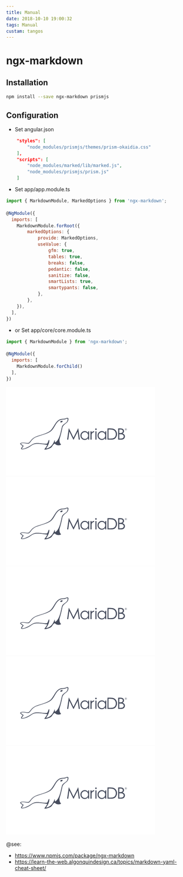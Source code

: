 ```yaml
---
title: Manual
date: 2018-10-10 19:00:32
tags: Manual
custam: tangos
---
```


# ngx-markdown

## Installation

```bash
npm install --save ngx-markdown prismjs
```

## Configuration

- Set angular.json

```json
    "styles": [
        "node_modules/prismjs/themes/prism-okaidia.css"
    ],
    "scripts": [
        "node_modules/marked/lib/marked.js",
        "node_modules/prismjs/prism.js"
    ]
```

- Set app/app.module.ts

```javascript
import { MarkdownModule, MarkedOptions } from 'ngx-markdown';

@NgModule({
  imports: [
    MarkdownModule.forRoot({
        markedOptions: {
            provide: MarkedOptions,
            useValue: {
                gfm: true,
                tables: true,
                breaks: false,
                pedantic: false,
                sanitize: false,
                smartLists: true,
                smartypants: false,
            },
        },
    }),
  ],
})
```

- or Set app/core/core.module.ts

```javascript
import { MarkdownModule } from 'ngx-markdown';

@NgModule({
  imports: [
    MarkdownModule.forChild()
  ],
})
```

![Logo](/assets/m04/maria.png)
![Logo](/assets/m04/maria.png)
![Logo](/assets/m04/maria.png)
![Logo](/assets/m04/maria.png)
![Logo](/assets/m04/maria.png)

@see:

- <https://www.npmjs.com/package/ngx-markdown>
- <https://learn-the-web.algonquindesign.ca/topics/markdown-yaml-cheat-sheet/>
